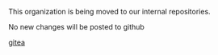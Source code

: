 This organization is being moved to our internal repositories.

No new changes will be posted to github

[gitea](https://gitea.siteworxpro.com)
